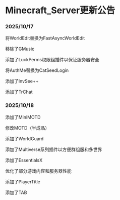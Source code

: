 # Minecraft_Server更新公告

### 2025/10/17 

  将WorldEdit替换为FastAsyncWorldEdit

  移除了GMusic

  添加了LuckPerms权限组插件以保证服务器安全

  将AuthMe替换为CatSeedLogin

  添加了InvSee++

  添加了TrChat
### 2025/10/18
  添加了MiniMOTD

  修改MOTD（半成品）

  添加了WorldGuard

  添加了Multiverse系列插件以方便群组服和多世界

  添加了EssentialsX

  优化了部分游戏内容和服务器性能

  添加了PlayerTitle

  添加了TAB
